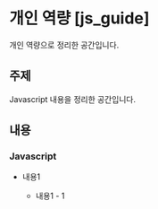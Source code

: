 # 개인 역량 [js_guide]

개인 역량으로 정리한 공간입니다.

## 주제

Javascript 내용을 정리한 공간입니다.

## 내용

### Javascript

- 내용1 

	- 내용1 - 1

